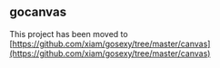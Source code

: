 ## gocanvas

This project has been moved to [https://github.com/xiam/gosexy/tree/master/canvas](https://github.com/xiam/gosexy/tree/master/canvas)
